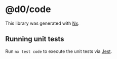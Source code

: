 # @d0/code

This library was generated with [Nx](https://nx.dev).

## Running unit tests

Run `nx test code` to execute the unit tests via [Jest](https://jestjs.io).
